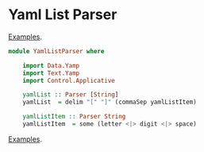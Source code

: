 # Yaml List Parser

[Examples](https://github.com/Kove-W-O-Salter/Yamp/blob/master/doc/examples/INDEX.md).

```haskell
module YamlListParser where

    import Data.Yamp
    import Text.Yamp
    import Control.Applicative

    yamlList :: Parser [String]
    yamlList  = delim "[" "]" (commaSep yamlListItem)

    yamlListItem :: Parser String
    yamlListItem  = some (letter <|> digit <|> space)
```

[Examples](https://github.com/Kove-W-O-Salter/Yamp/blob/master/doc/examples/INDEX.md).
